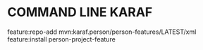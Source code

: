 # COMMAND LINE KARAF
feature:repo-add mvn:karaf.person/person-features/LATEST/xml
feature:install person-project-feature